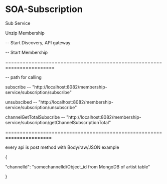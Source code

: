 # SOA-Subscription
Sub Service

Unzip Membership

-- Start Discovery, API gateway

-- Start Membership

=======================================================================

-- path for calling 

  subscribe -- "http://localhost:8082/membership-service/subscription/subscribe"

  unsubscibed -- "http://localhost:8082/membership-service/subscription/unsubscribe"

  channelGetTotalSubscribe -- "http://localhost:8082/membership-service/subscription/getChannelSubscriptionTotal"

======================================================================


every api is post method with Body/raw/JSON example


{

  "channelId": "somechannelId/Object_id from MongoDB of artist table"

}
